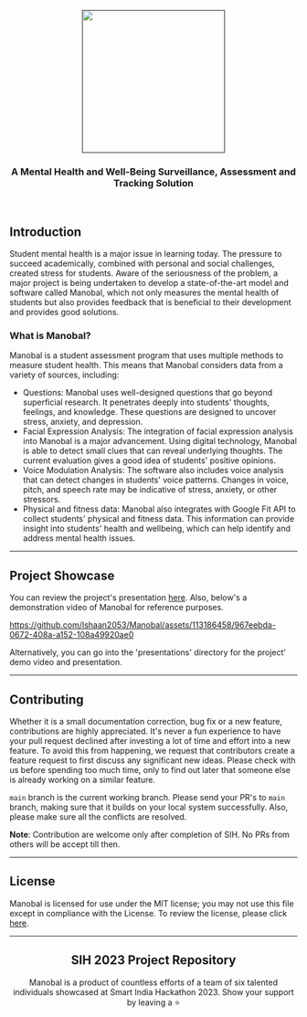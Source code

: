<p align="center">
  <a href="" target="_blank">
    <img src="https://github.com/BaibhavTiwari/Manobal-SIH/assets/113186458/d2c16a4f-41ef-4683-ab47-28f551add6b2" height="250px" weight="250px">
  </a>

</p>

<h3 align="center">
A Mental Health and Well-Being Surveillance, Assessment and Tracking Solution
</h3>

<br>

## Introduction

Student mental health is a major issue in learning today. The pressure to succeed academically, combined with personal and social challenges, created stress for students. Aware of the seriousness of the problem, a major project is being undertaken to develop a state-of-the-art model and software called Manobal, which not only measures the mental health of students but also provides feedback that is beneficial to their development and provides good solutions.

### What is Manobal?

Manobal is a student assessment program that uses multiple methods to measure student health. This means that Manobal considers data from a variety of sources, including:

- Questions: Manobal uses well-designed questions that go beyond superficial research. It penetrates deeply into students' thoughts, feelings, and knowledge. These questions are designed to uncover stress, anxiety, and depression.
- Facial Expression Analysis: The integration of facial expression analysis into Manobal is a major advancement. Using digital technology, Manobal is able to detect small clues that can reveal underlying thoughts. The current evaluation gives a good idea of ​​students' positive opinions.
- Voice Modulation Analysis: The software also includes voice analysis that can detect changes in students' voice patterns. Changes in voice, pitch, and speech rate may be indicative of stress, anxiety, or other stressors.
- Physical and fitness data: Manobal also integrates with Google Fit API to collect students' physical and fitness data. This information can provide insight into students' health and wellbeing, which can help identify and address mental health issues.



---

## Project Showcase
You can review the project's presentation [here](https://github.com/Ishaan2053/Manobal/files/12804238/underCTRL.1.pdf). Also, below's a demonstration video of Manobal for reference purposes.
 
https://github.com/Ishaan2053/Manobal/assets/113186458/967eebda-0672-408a-a152-108a49920ae0

Alternatively, you can go into the 'presentations' directory for the project' demo video and presentation.

---

## Contributing

Whether it is a small documentation correction, bug fix or a new feature, contributions are highly appreciated. It's never a fun experience to have your pull request declined after investing a lot of time and effort into a new feature. To avoid this from happening, we request that contributors create a feature request to first discuss any significant new ideas. Please check with us before spending too much time, only to find out later that someone else is already working on a similar feature.

`main` branch is the current working branch. Please send your PR's to `main` branch, making sure that it builds on your local system successfully. Also, please make sure all the conflicts are resolved.

**Note**: Contribution are welcome only after completion of SIH. No PRs from others will be accept till then.

---

## License

Manobal is licensed for use under the MIT license; you may not use this file except in compliance with the License. To review the license, please click [here](LICENSE).

---

<h2 align="center"> SIH 2023 Project Repository </h2>

<p align="center">Manobal is a product of countless efforts of a team of six talented individuals showcased at Smart India Hackathon 2023. Show your support by leaving a ⭐</p>
